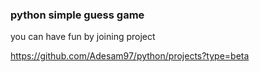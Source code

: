 ### python simple guess game

you can have fun by joining project

https://github.com/Adesam97/python/projects?type=beta
